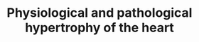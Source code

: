 ---
annotations:
- id: DOID:114
  parent: null
  type: Disease Ontology
  value: heart disease
- id: PW:0000296
  parent: disease pathway
  type: Pathway Ontology
  value: hypertrophic cardiomyopathy pathway
authors:
- Mkutmon
- Fehrhart
- MaintBot
- Eweitz
description: Pathways in physiological and pathological hypertrophy of the heart.
  Largely based on the article from Wang Y; ''Signal transduction in cardiac hypertrophy--dissecting
  compensatory versus pathological pathways utilizing a transgenic approach." Hypertrohpy
  of the heart can be a physiological compensation for exercise, but it can also be
  a pathological compensation for hypertension and stress.
last-edited: 2021-05-07
organisms:
- Bos taurus
redirect_from:
- /index.php/Pathway:WP3121
- /instance/WP3121
revision: null
schema-jsonld:
- '@context': https://schema.org/
  '@id': https://wikipathways.github.io/pathways/WP3121.html
  '@type': Dataset
  creator:
    '@type': Organization
    name: WikiPathways
  description: Pathways in physiological and pathological hypertrophy of the heart.
    Largely based on the article from Wang Y; ''Signal transduction in cardiac hypertrophy--dissecting
    compensatory versus pathological pathways utilizing a transgenic approach." Hypertrohpy
    of the heart can be a physiological compensation for exercise, but it can also
    be a pathological compensation for hypertension and stress.
  keywords:
  - AGT
  - CAMK2D
  - CTF1
  - Calcium
  - Calmodulin
  - EDN1
  - FOS
  - GATA4
  - IL6ST
  - JUN
  - LIFR
  - MAP2K3
  - MAPK1
  - MAPK11
  - MAPK14
  - MAPK8
  - MYEF2
  - NFATC4
  - PE
  - PPP3CA
  - PPP3CB
  - PRKCB
  - PRKCE
  - RAC1
  - RHOA
  - STAT3
  license: CC0
  name: Physiological and pathological hypertrophy of the heart
seo: CreativeWork
title: Physiological and pathological hypertrophy of the heart
wpid: WP3121
---
